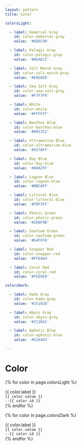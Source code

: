 ```yaml
---
layout: pattern
title: Color

colorsLight:

  - label: Demersal Gray
    id: color-demersal-gray
    value: '#6D6C90'

  - label: Pelagic Gray
    id: color-pelagic-gray
    value: '#AEAEC2'

  - label: Salt Marsh Gray
    id: color-salt-marsh-gray
    value: '#E8E8ED'

  - label: Sea Salt Gray
    id: color-sea-salt-gray
    value: '#F7F7F9'

  - label: White
    id: color-white
    value: '#FFFFFF'

  - label: Benthos Blue
    id: color-benthos-blue
    value: '#001252'

  - label: Ultramarine Blue
    id: color-ultramarine-blue
    value: '#557AFF'

  - label: Bay Blue
    id: color-bay-blue
    value: '#88A2FF'

  - label: Lagoon Blue
    id: color-lagoon-blue
    value: '#BBCAFF'

  - label: Littoral Blue
    id: color-littoral-blue
    value: '#F0F3FF'

  - label: Photic Green
    id: color-photic-green
    value: '#26BF9B'

  - label: Seafoam Green
    id: color-seafoam-green
    value: '#E4FFF8'

  - label: Snapper Red
    id: color-snapper-red
    value: '#FF6464'

  - label: Coral Red
    id: color-coral-red
    value: '#FEE9E9'

colorsDark:

  - label: Hado Gray
    id: color-hado-gray
    value: '#151928'

  - label: Abyss Gray
    id: color-abyss-gray
    value: '#212841'

  - label: Aphotic Blue
    id: color-aphotic-blue
    value: '#5264A3'

---
```


<h1>Color</h1>

<div class="components-preview components-preview--grid">

  {% for color in page.colorsLight %}
  <div class="components-swatch" style="--color: var(--{{ color.id }})">
    {{ color.label }}
    <br />
    <code>{{ color.value }}</code>
    <br />
    <code>--{{ color.id }}</code>
  </div>
  {% endfor %}

</div>

<div class="components-code" markdown="1">
</div>

<div class="components-preview components-preview--grid">

  {% for color in page.colorsDark %}
  <div class="components-swatch" style="--color: var(--{{ color.id }})">
    {{ color.label }}
    <br />
    <code>{{ color.value }}</code>
    <br />
    <code>--{{ color.id }}</code>
  </div>
  {% endfor %}

</div>

<div class="components-code" markdown="1">

</div>

